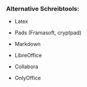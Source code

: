 ### Alternative Schreibtools:

* Latex

* Pads (Framasoft, cryptpad)

* Markdown

* LibreOffice

* Collabora

* OnlyOffice

